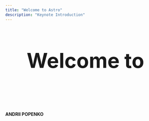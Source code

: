 ```yaml
---
title: "Welcome to Astro"
description: "Keynote Introduction"
---
```


<h1>Welcome to <span class="text-gradient">Astro</span></h1>
<h4>ANDRII POPENKO</h4>
<style>
	h1 {
		font-size: 4rem;
		font-weight: 700;
		line-height: 1;
		text-align: center;
		margin-bottom: 1em;
	}
	.text-gradient {
		background-image: var(--accent-gradient);
		-webkit-background-clip: text;
		-webkit-text-fill-color: transparent;
		background-size: 400%;
		background-position: 0%;
	}
</style>
